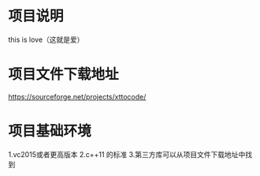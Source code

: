 # 项目说明
this is love（这就是爱）
# 项目文件下载地址
https://sourceforge.net/projects/xttocode/
# 项目基础环境
1.vc2015或者更高版本
2.c++11 的标准
3.第三方库可以从项目文件下载地址中找到
